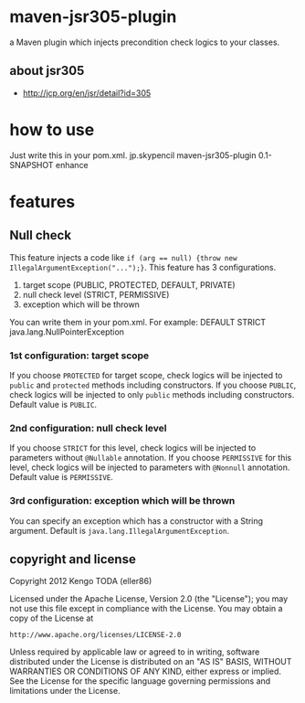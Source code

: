 # maven-jsr305-plugin
a Maven plugin which injects precondition check logics to your classes.

## about jsr305
 - http://jcp.org/en/jsr/detail?id=305

# how to use
Just write this in your pom.xml.
    <plugin>
    	<groupId>jp.skypencil</groupId>
    	<artifactId>maven-jsr305-plugin</artifactId>
    	<version>0.1-SNAPSHOT</version>
    	<executions>
    		<execution>
    			<goals>
    				<goal>enhance</goal>
    			</goals>
    		</execution>
    	</executions>
    </plugin>

# features
## Null check
This feature injects a code like `if (arg == null) {throw new IllegalArgumentException("...");}`.
This feature has 3 configurations.
1. target scope (PUBLIC, PROTECTED, DEFAULT, PRIVATE)
2. null check level (STRICT, PERMISSIVE)
3. exception which will be thrown

You can write them in your pom.xml. For example:
    <configuration>
    	<nullCheck>
    		<targetScope>DEFAULT</targetScope>
    		<level>STRICT</level>
    		<exception>java.lang.NullPointerException</exception>
    	</nullCheck>
    </configuration>

### 1st configuration: target scope
If you choose `PROTECTED` for target scope, check logics will be injected to `public` and `protected` methods
including constructors.
If you choose `PUBLIC`, check logics will be injected to only `public` methods including constructors.
Default value is `PUBLIC`.

### 2nd configuration: null check level
If you choose `STRICT` for this level, check logics will be injected to parameters without `@Nullable`
annotation.
If you choose `PERMISSIVE` for this level, check logics will be injected to parameters with `@Nonnull`
annotation.
Default value is `PERMISSIVE`.

### 3rd configuration: exception which will be thrown
You can specify an exception which has a constructor with a String argument.
Default is `java.lang.IllegalArgumentException`.


## copyright and license
Copyright 2012 Kengo TODA (eller86)

Licensed under the Apache License, Version 2.0 (the "License");
you may not use this file except in compliance with the License.
You may obtain a copy of the License at

    http://www.apache.org/licenses/LICENSE-2.0

Unless required by applicable law or agreed to in writing, software
distributed under the License is distributed on an "AS IS" BASIS,
WITHOUT WARRANTIES OR CONDITIONS OF ANY KIND, either express or implied.
See the License for the specific language governing permissions and
limitations under the License.
